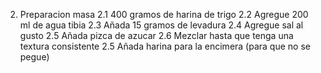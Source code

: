 2. Preparacion masa
    2.1 400 gramos de harina de trigo 
    2.2 Agregue 200 ml de agua tibia
    2.3 Añada 15 gramos de levadura
    2.4 Agregue sal al gusto
    2.5 Añada pizca de azucar
    2.6 Mezclar hasta que tenga una textura consistente
    2.5 Añada harina para la encimera (para que no se pegue)